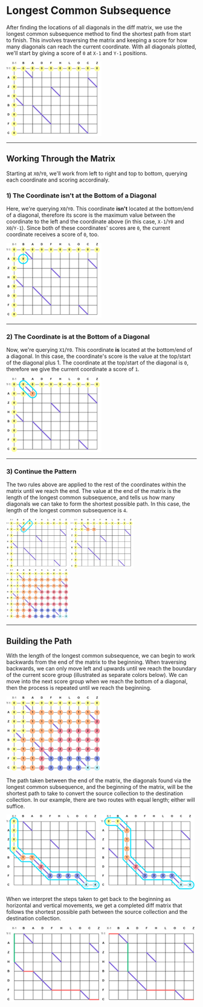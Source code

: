 # Longest Common Subsequence

After finding the locations of all diagonals in the diff matrix, we use the longest common subsequence method to find the shortest path from start to finish. This involves traversing the matrix and keeping a score for how many diagonals can reach the current coordinate. With all diagonals plotted, we'll start by giving a score of `0` at `X-1` and `Y-1` positions.

<img src="images/badfhlocz-grid-lcs-partial-1.jpg" width="50%" height="50%">

-----

## Working Through the Matrix

Starting at `X0`/`Y0`, we'll work from left to right and top to bottom, querying each coordinate and scoring accordinaly.

### 1) The Coordinate isn't at the Bottom of a Diagonal

Here, we're querying `X0`/`Y0`. This coordinate **isn't** located at the bottom/end of a diagonal, therefore its score is the maximum value between the coordinate to the left and the coordinate above (in this case, `X-1`/`Y0` and `X0`/`Y-1`). Since both of these coordinates' scores are `0`, the current coordinate receives a score of `0`, too.

<img src="images/badfhlocz-grid-lcs-partial-2.jpg" width="50%" height="50%">

-----

### 2) The Coordinate is at the Bottom of a Diagonal

Now, we're querying `X1`/`Y0`. This coordinate **is** located at the bottom/end of a diagonal. In this case, the coordinate's score is the value at the top/start of the diagonal plus 1. The coordinate at the top/start of the diagonal is `0`, therefore we give the current coordinate a score of `1`.

<img src="images/badfhlocz-grid-lcs-partial-3.jpg" width="50%" height="50%">

-----

### 3) Continue the Pattern

The two rules above are applied to the rest of the coordinates within the matrix until we reach the end. The value at the end of the matrix is the length of the longest common subsequence, and tells us how many diagonals we can take to form the shortest possible path. In this case, the length of the longest common subsequence is `4`.

<img src="images/badfhlocz-grid-lcs-partial-4.jpg" width="33%" height="33%"> <img src="images/badfhlocz-grid-lcs-partial-5.jpg" width="33%" height="33%"> <img src="images/badfhlocz-grid-lcs-complete.jpg" width="33%" height="33%">

-----

## Building the Path

With the length of the longest common subsequence, we can begin to work backwards from the end of the matrix to the beginning. When traversing backwards, we can only move left and upwards until we reach the boundary of the current score group (illustrated as separate colors below). We can move into the next score group when we reach the bottom of a diagonal, then the process is repeated until we reach the beginning.

<img src="images/badfhlocz-grid-lcs-complete.jpg" width="50%" height="50%">

The path taken between the end of the matrix, the diagonals found via the longest common subsequence, and the beginning of the matrix, will be the shortest path to take to convert the source collection to the destination collection. In our example, there are two routes with equal length; either will suffice.

<img src="images/badfhlocz-grid-lcs-complete-path-1.jpg" width="49%" height="49%"> <img src="images/badfhlocz-grid-lcs-complete-path-2.jpg" width="49%" height="49%">

When we interpret the steps taken to get back to the beginning as horizontal and vertical movements, we get a completed diff matrix that follows the shortest possible path between the source collection and the destination collection.

<img src="images/badfhlocz-grid-path-fastest-1.jpg" width="49%" height="49%"> <img src="images/badfhlocz-grid-path-fastest-2.jpg" width="49%" height="49%">

